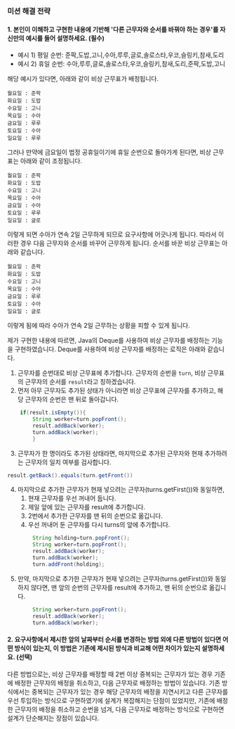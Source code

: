 ### 미션 해결 전략

#### 1. 본인이 이해하고 구현한 내용에 기반해 '다른 근무자와 순서를 바꿔야 하는 경우'를 자신만의 예시를 들어 설명하세요. (필수)

- 예시 1) 평일 순번: 준팍,도밥,고니,수아,루루,글로,솔로스타,우코,슬링키,참새,도리
- 예시 2) 휴일 순번: 수아,루루,글로,솔로스타,우코,슬링키,참새,도리,준팍,도밥,고니

해당 예시가 있다면, 아래와 같이 비상 근무표가 배정됩니다.

```
월요일 : 준팍
화요일 : 도밥
수요일 : 고니
목요일 : 수아
금요일 : 루루
토요일 : 수아
일요일 : 루루
```

그러나 만약에 금요일이 법정 공휴일이기에 휴일 순번으로 돌아가게 된다면, 비상 근무표는 아래와 같이 조정됩니다.

```
월요일 : 준팍
화요일 : 도밥
수요일 : 고니
목요일 : 수아
금요일 : 수아
토요일 : 루루
일요일 : 글로
```

이렇게 되면 수아가 연속 2일 근무하게 되므로 요구사항에 어긋나게 됩니다.
따라서 이러한 경우 다음 근무자와 순서를 바꾸어 근무하게 됩니다. 순서를 바꾼 비상 근무표는 아래와 같습니다.

```
월요일 : 준팍
화요일 : 도밥
수요일 : 고니
목요일 : 수아
금요일 : 루루
토요일 : 수아
일요일 : 글로
```

이렇게 됨에 따라 수아가 연속 2일 근무하는 상황을 피할 수 있게 됩니다.

제가 구현한 내용에 따르면, Java의 Deque를 사용하여 비상 근무자를 배정하는 기능을 구현하였습니다.
Deque를 사용하여 비상 근무자를 배정하는 로직은 아래와 같습니다.

1. 근무자를 순번대로 비상 근무표에 추가합니다. 근무자의 순번을 `turn`, 비상 근무표의 근무자의 순서를 `result`라고 칭하겠습니다.
2. 먼저 아무 근무자도 추가된 상태가 아니라면 비상 근무표에 근무자를 추가하고, 해당 근무자의 순번은 맨 뒤로 돌아갑니다.

```java
    if(result.isEmpty()){
        String worker=turn.popFront();
        result.addBack(worker);
        turn.addBack(worker);
        }
```

3. 근무자가 한 명이라도 추가된 상태라면, 마지막으로 추가된 근무자와 현재 추가하려는 근무자의 일치 여부를 검사합니다.

```java
result.getBack().equals(turn.getFront())
```

4. 마지막으로 추가한 근무자가 현재 넣으려는 근무자(turns.getFirst())와 동일하면,
    1. 현재 근무자를 우선 꺼내어 둡니다.
    2. 제일 앞에 있는 근무자를 result에 추가합니다.
    3. 2번에서 추가한 근무자를 맨 뒤의 순번으로 옮깁니다.
    4. 우선 꺼내어 둔 근무자를 다시 turns의 앞에 추가합니다.

```java
        String holding=turn.popFront();
        String worker=turn.popFront();
        result.addBack(worker);
        turn.addBack(worker);
        turn.addFront(holding);
```

5. 만약, 마지막으로 추가한 근무자가 현재 넣으려는 근무자(turns.getFirst())와 동일하지 않다면, 맨 앞의 순번의 근무자를 result에 추가하고, 맨 뒤의 순번으로 옮깁니다.

```java
        String worker=turn.popFront();
        result.addBack(worker);
        turn.addBack(worker);
```

#### 2. 요구사항에서 제시한 앞의 날짜부터 순서를 변경하는 방법 외에 다른 방법이 있다면 어떤 방식이 있는지, 이 방법은 기존에 제시된 방식과 비교해 어떤 차이가 있는지 설명하세요. (선택)

다른 방법으로는, 비상 근무자를 배정할 때 2번 이상 중복되는 근무자가 있는 경우 기존에 배정한 근무자의 배정을 취소하고, 다음 근무자로 배정하는 방법이 있습니다.
기존 방식에서는 중복되는 근무자가 있는 경우 해당 근무자의 배정을 지연시키고 다른 근무자를 우선 투입하는 방식으로 구현하였기에 설계가 복잡해지는 단점이 있었지만,
기존에 배정한 근무자의 배정을 취소하고 순번을 넘겨, 다음 근무자로 배정하는 방식으로 구현하면 설계가 단순해지는 장점이 있습니다.
